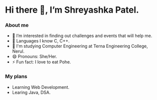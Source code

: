 # Hi  there 👋, I’m Shreyashka Patel.
### About me
- 👀 I’m interested in finding out challenges and events that will help me.
- 🌱 Languages I know C, C++.
- 💞️ I'm studying Computer Engineering at Terna Engineering College, Nerul.
- 😄 Pronouns: She/Her.
- ⚡ Fun fact: I love to eat Pohe.

### My plans
- Learning Web Development.
- Learing Java, DSA.
